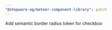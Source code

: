 ```yaml
---
"@shopware-ag/meteor-component-library": patch
---
```


Add semantic border radius token for checkbox
